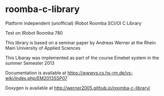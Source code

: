 roomba-c-library
================

Platform independent (unofficial) IRobot Roomba SCI/OI C Library

Test on IRobot Roomba 780

This library is based on a seminar paper by Andreas Werner at the Rhein Main University of Applied Sciences

This Libaray was implemented as part of the course Emebet system in the summer Semester 2013

Documentation is available at https://wwwvs.cs.hs-rm.de/vs-wiki/index.php/EM2013SSP07

Doxygen is available at http://werner2005.github.io/roomba-c-library/
